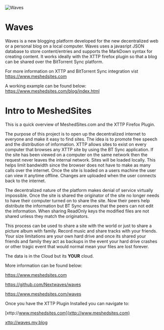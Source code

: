 ![Waves](https://www.meshedsites.com/waves/logo.png) 

Waves
=====

Waves is a new blogging platform developed for the new decentralized web or a personal blog on a local computer. Waves uses a javasript JSON database to store content/entries and supports the MarkDown syntax for creating content. It works ideally with the XTTP firefox plugin so that a blog can be shared over the BitTorrent Sync platform. 

For more information on XTTP and BitTorrent Sync integration vist https://www.meshedsites.com

A working example can be found below:
https://www.meshedsites.com/blog/index.html


Intro to MeshedSites
=====

This is a quick overview of MeshedSites.com and the XTTP Firefox Plugin. 

The purpose of this project is to open up the decentralized internet to everyone and make it easy to find sites. The idea is to promote free speech and the distribution of information. XTTP allows sites to exist on every computer that browses any XTTP site by using the BT Sync application. If the site has been viewed on a computer on the same network then the request never leaves the internal network. Sites will be loaded locally. This helps limit bandwidth since the browser does not have to make as many calls over the internet. Once the site is loaded on a users machine the user can view it anytime offline. Changes are uploaded when the user connects back to the internet.

The decentralized nature of the platform makes denial of service virtually impossible. Once the site is shared the originator of the site no longer needs to have their computer turned on to share the site. Now their peers help distribute the information but BT Sync ensures that the peers can not edit the information. When sharing ReadOnly keys the modified files are not shared unless they match the originators. 

This process can be used to share a site with the world or just to share a picture album with family. Record music and share tracks with your friends. Your size limitations are your own hard drive and once its shared your friends and family they act as backups in the event your hard drive crashes or other tragic event that would normal mean your files are lost forever.

The data is in the Cloud but its **YOUR** cloud.


More information can be found below:

https://www.meshedsites.com

https://github.com/Nextwaves/waves

https://www.meshedsites.com/waves



Once you have the XTTP Plugin Installed you can navigate to:

[xttp://www.meshedsites.com](xttp://www.meshedsites.com)

[xttp://waves.my.blog](xttp://waves.my.blog)
